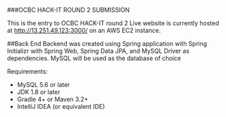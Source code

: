 ###OCBC HACK-IT ROUND 2 SUBMISSION

This is the entry to OCBC HACK-IT round 2
Live website is currently hosted at http://13.251.49.123:3000/ on an AWS EC2 instance.

##Back End
Backend was created using Spring application with Spring Initializr with Spring Web, Spring Data JPA, and MySQL Driver as dependencies. MySQL will be used as the database of choice

Requirements:
* MySQL 5.6 or later
* JDK 1.8 or later
* Gradle 4+ or Maven 3.2+
* IntelliJ IDEA (or equivalent IDE)



